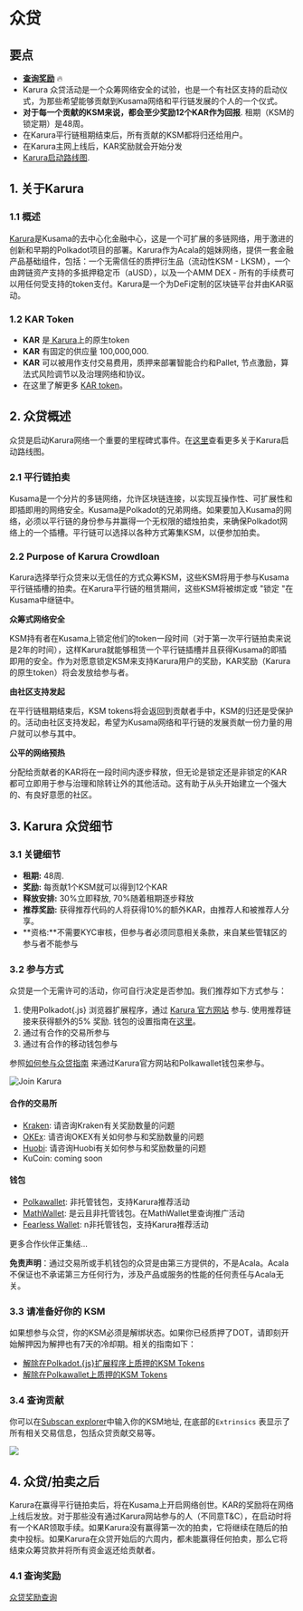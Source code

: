 # 众贷

## 要点 <a href="#key-points" id="key-points"></a>

* **​**[**查询奖励**](../acala-zhong-dai/zhong-dai-jiang-li.md) 🔥
* Karura 众贷活动是一个众筹网络安全的试验，也是一个有社区支持的启动仪式，为那些希望能够贡献到Kusama网络和平行链发展的个人的一个仪式。
* **对于每一个贡献的KSM来说，都会至少奖励12个KAR作为回报**. 租期（KSM的锁定期）是48周。
* 在Karura平行链租期结束后，所有贡献的KSM都将归还给用户。
* 在Karura主网上线后，KAR奖励就会开始分发
* ​[Karura启动路线图](https://www.notion.so/acala/dcabf9ba7c6246c69b913d5972503227?v=4121894373fd43d98ffcac260803928d).

## **1. 关于Karura** <a href="#1.-about-karura" id="1.-about-karura"></a>

### 1.1 概述 <a href="#1.1-overview" id="1.1-overview"></a>

​[Karura](https://acala.network/karura)是Kusama的去中心化金融中心，这是一个可扩展的多链网络，用于激进的创新和早期的Polkadot项目的部署。Karura作为Acala的姐妹网络，提供一套金融产品基础组件，包括：一个无需信任的质押衍生品（流动性KSM - LKSM），一个由跨链资产支持的多抵押稳定币（aUSD），以及一个AMM DEX - 所有的手续费可以用任何受支持的token支付。Karura是一个为DeFi定制的区块链平台并由KAR驱动。&#x20;

### 1.2 KAR Token <a href="#1.2-kar-token" id="1.2-kar-token"></a>

* **KAR** 是[ Karura](https://acala.network/kar-crowdloan)上的原生token
* **KAR** 有固定的供应量 100,000,000.
* **KAR** 可以被用作支付交易费用，质押来部署智能合约和Pallet, 节点激励，算法式风险调节以及治理网络和协议。
* 在这里了解更多 [KAR token](https://acala.network/karura/token)。

## **2. 众贷概述** <a href="#2.-crowdloan-overview" id="2.-crowdloan-overview"></a>

众贷是启动Karura网络一个重要的里程碑式事件。在[这里](https://www.notion.so/acala/dcabf9ba7c6246c69b913d5972503227?v=4121894373fd43d98ffcac260803928d)查看更多关于Karura启动路线图。

### **2.1 平行链拍卖** <a href="#2.1-parachain-auction" id="2.1-parachain-auction"></a>

Kusama是一个分片的多链网络，允许区块链连接，以实现互操作性、可扩展性和即插即用的网络安全。Kusama是Polkadot的兄弟网络。如果要加入Kusama的网络，必须以平行链的身份参与并赢得一个无权限的蜡烛拍卖，来确保Polkadot网络上的一个插槽。平行链可以选择以各种方式筹集KSM，以便参加拍卖。

### **2.2 Purpose of Karura Crowdloan** <a href="#2.2-purpose-of-karura-crowdloan" id="2.2-purpose-of-karura-crowdloan"></a>

Karura选择举行众贷来以无信任的方式众筹KSM，这些KSM将用于参与Kusama平行链插槽的拍卖。在Karura平行链的租赁期间，这些KSM将被绑定或 "锁定 "在Kusama中继链中。

**众筹式网络安全**&#x20;

KSM持有者在Kusama上锁定他们的token一段时间（对于第一次平行链拍卖来说是2年的时间），这样Karura就能够租赁一个平行链插槽并且获得Kusama的即插即用的安全。作为对愿意锁定KSM来支持Karura用户的奖励，KAR奖励（Karura的原生token）将会发放给参与者。

**由社区支持发起**&#x20;

在平行链租期结束后，KSM tokens将会返回到贡献者手中，KSM的归还是受保护的。活动由社区支持发起，希望为Kusama网络和平行链的发展贡献一份力量的用户就可以参与其中。

**公平的网络预热**&#x20;

分配给贡献者的KAR将在一段时间内逐步释放，但无论是锁定还是非锁定的KAR都可立即用于参与治理和除转让外的其他活动。这有助于从头开始建立一个强大的、有良好意愿的社区。

## **3. Karura 众贷细节** <a href="#3.-karura-crowdloan-details" id="3.-karura-crowdloan-details"></a>

### **3.1 关键细节** <a href="#3.1-key-details" id="3.1-key-details"></a>

* **租期:** 48周.
* **奖励:** 每贡献1个KSM就可以得到12个KAR
* **释放安排:** 30%立即释放, 70%随着租期逐步释放
* **推荐奖励:** 获得推荐代码的人将获得10%的额外KAR，由推荐人和被推荐人分享。
* **资格:**不需要KYC审核，但参与者必须同意相关条款，来自某些管辖区的参与者不能参与

### 3.2 参与方式 <a href="#3.2-ways-to-participate" id="3.2-ways-to-participate"></a>

众贷是一个无需许可的活动，你可自行决定是否参加。我们推荐如下方式参与：

1. 使用Polkadot{.js} 浏览器扩展程序，通过 [Karura 官方网站](https://acala.network/karura/join-karura) 参与. 使用推荐链接来获得额外的5% 奖励. 钱包的设置指南在[这里](ksm-di-zhi/chuang-jian-yi-ge-xin-de-ksm-di-zhi.md)。
2. 通过有合作的交易所参与
3. 通过有合作的移动钱包参与

参照[如何参与众贷指南](ru-he-can-yu-zhong-dai.md) 来通过Karura官方网站和Polkawallet钱包来参与。

![Join Karura](https://lh3.googleusercontent.com/KQ\_ds6czQc2GMuvsHHKUiRJymgThlJPLOeN262kUyo\_YY9XQYCJMTSsPZ\_6PiEpR1gN7ATEuFKXCkdf70u3UJT0tge8OTl4tzALR\_2YjvAk7jrjL-ny5tOzsK2DCNDARL1KZHv4)

#### 合作的交易所 <a href="#partner-exchanges" id="partner-exchanges"></a>

* ​[Kraken](https://www.kraken.com/learn/parachain-auctions): 请咨询Kraken有关奖励数量的问题
* ​[OKEx](https://www.okex.com): 请咨询OKEX有关如何参与和奖励数量的问题
* ​[Huobi](https://www.huobi.com): 请咨询Huobi有关如何参与和奖励数量的问题
* KuCoin: coming soon

#### 钱包 <a href="#and-mobile-wallets" id="and-mobile-wallets"></a>

* ​[Polkawallet](https://polkawallet.io): 非托管钱包，支持Karura推荐活动
* ​[MathWallet](https://mathwallet.org/en-us/): 是云且非托管钱包。在MathWallet里查询推广活动
* ​[Fearless Wallet](https://fearlesswallet.io): n非托管钱包，支持Karura推荐活动

更多合作伙伴正集结...

**免责声明**：通过交易所或手机钱包的众贷是由第三方提供的，不是Acala。Acala不保证也不承诺第三方任何行为，涉及产品或服务的性能的任何责任与Acala无关。

### 3.3 请准备好你的 KSM <a href="#3.3-prepare-your-ksm" id="3.3-prepare-your-ksm"></a>

如果想参与众贷，你的KSM必须是解绑状态。如果你已经质押了DOT，请即刻开始解押因为解押也有7天的冷却期。相关的指南如下：​

* [解除在Polkadot.{js}扩展程序上质押的KSM Tokens](ksm-di-zhi/qu-hui-zhi-ya-de-ksm/zai-polkadot.js-kuo-zhan-cheng-xu-shang-jie-ya-ni-de-ksm.md)&#x20;
* [解除在Polkawallet上质押的KSM Tokens](ksm-di-zhi/qu-hui-zhi-ya-de-ksm/zai-polkawallet-shang-jie-ya-ni-de-ksm.md)

### 3.4 查询贡献 <a href="#3.4-check-contribution" id="3.4-check-contribution"></a>

你可以在[Subscan explorer](https://kusama.subscan.io)中输入你的KSM地址, 在底部的`Extrinsics` 表显示了所有相关交易信息，包括众贷贡献交易等。

![](https://1503523808-files.gitbook.io/\~/files/v0/b/gitbook-legacy-files/o/assets%2F-MAz4EenwXLth\_HO\_hmJ%2F-Mbi\_491XnHnU8o9QlDJ%2F-Mbi\_ckTmDLY99EGtsI8%2FScreen%20Shot%202021-06-09%20at%2010.28.34%20AM.png?alt=media\&token=a522444d-4163-43ab-b93b-37863b46a379)

## **4. 众贷/拍卖之后** <a href="#4.-post-crowdloan-auction" id="4.-post-crowdloan-auction"></a>

Karura在赢得平行链拍卖后，将在Kusama上开启网络创世。KAR的奖励将在网络上线后发放。对于那些没有通过Karura网站参与的人（不同意T\&C），在启动时将有一个KAR领取手续。如果Karura没有赢得第一次的拍卖，它将继续在随后的拍卖中投标。如果Karura在众贷开始后的六周内，都未能赢得任何拍卖，那么它将结束众筹贷款并将所有资金返还给贡献者。

### 4.1 查询奖励 <a href="#4.1-check-rewards" id="4.1-check-rewards"></a>

[​众贷奖励查询](zhong-dai-jiang-li.md)
